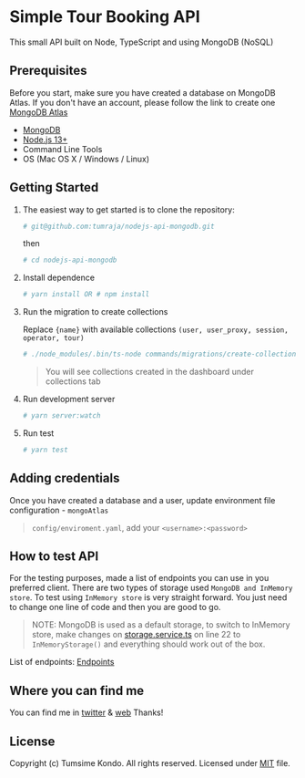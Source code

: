 Simple Tour Booking API
================================

This small API built on Node, TypeScript and using MongoDB (NoSQL)

Prerequisites
-------------------

Before you start, make sure you have created a database on MongoDB Atlas. 
If you don't have an account, please follow the link to create one [MongoDB Atlas](https://www.mongodb.com/cloud/atlas)

* [MongoDB](https://www.mongodb.com)
* [Node.js 13+](https://nodejs.org/en/)
* Command Line Tools
* OS (Mac OS X / Windows / Linux)


Getting Started
------------------

1. The easiest way to get started is to clone the repository:
    ```bash
    # git@github.com:tumraja/nodejs-api-mongodb.git
    ```
   then
   
   ```bash
   # cd nodejs-api-mongodb
   ```
2. Install dependence

	```bash
	# yarn install OR # npm install
	```
 
3. Run the migration to create collections
   
   Replace `{name}` with available collections `(user, user_proxy, session, operator, tour)`
	```bash
	# ./node_modules/.bin/ts-node commands/migrations/create-collection-{name}.ts 
	```
    
    > You will see collections created in the dashboard under collections tab

4. Run development server

	```bash
	# yarn server:watch
	```
 
3. Run test
 
 	```bash
 	# yarn test
 	```

Adding credentials
---------------------

Once you have created a database and a user, update environment file configuration - `mongoAtlas`
> `config/enviroment.yaml`, add your `<username>:<password>`


How to test API
---------------

For the testing purposes, made a list of endpoints you can use in you preferred client. 
There are two types of storage used `MongoDB and InMemory store`. To test using `InMemory store` is very
straight forward. You just need to change one line of code and then you are good to go. 

> NOTE: MongoDB is used as a default storage, to switch to InMemory store, make changes on
> [storage.service.ts](src/services/storage/storage.service.ts) on line 22 to `InMemoryStorage()` and everything should
>work out of the box.

List of endpoints: [Endpoints](docs/ENDPOINT.md)


Where you can find me
--------------------

You can find me in [twitter](https://twitter.com/timmoraja) & [web](https://tumsime.com)
Thanks!

License
--------------------
Copyright (c) Tumsime Kondo. All rights reserved. Licensed under [MIT](docs/LICENCE.md) file.
